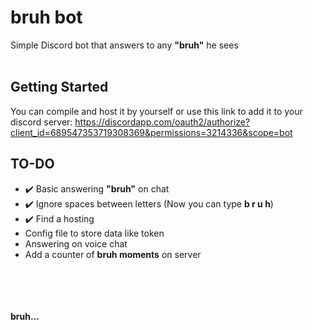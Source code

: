 # bruh bot
Simple Discord bot that answers to any **"bruh"** he sees</br></br>

## Getting Started
You can compile and host it by yourself or use this link to add it to your discord server:
https://discordapp.com/oauth2/authorize?client_id=689547353719308369&permissions=3214336&scope=bot </br>

## TO-DO
* :heavy_check_mark: Basic answering **"bruh"** on chat
* :heavy_check_mark: Ignore spaces between letters (Now you can type **b r u h**)
* :heavy_check_mark: Find a hosting
* Config file to store data like token
* Answering on voice chat
* Add a counter of **bruh moments** on server

</br> </br> </br> </br>
**bruh...**
